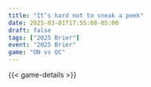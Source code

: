 ```yaml
---
title: "It’s hard not to sneak a peek"
date: 2025-03-01T17:55:08-05:00
draft: false
tags: ["2025 Brier"]
event: "2025 Brier"
game: "ON vs QC"
---
```

{{< game-details >}}
<!--more-->

